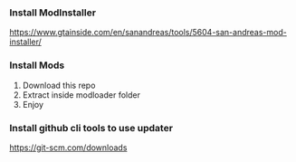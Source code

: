 ### Install ModInstaller
https://www.gtainside.com/en/sanandreas/tools/5604-san-andreas-mod-installer/

### Install Mods
1. Download this repo
2. Extract inside modloader folder
3. Enjoy


### Install github cli tools to use updater
https://git-scm.com/downloads